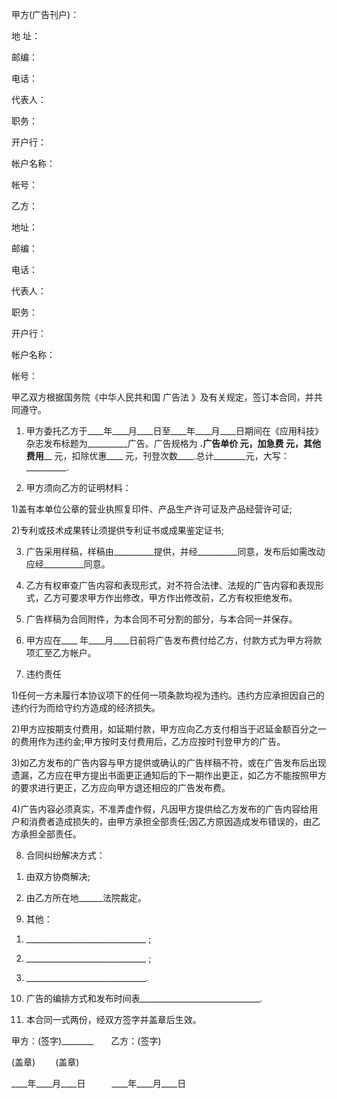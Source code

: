 
 


甲方(广告刊户)：


地 址：


邮编：


电话：


代表人：


职务：


开户行：


帐户名称：


帐号：


乙方：


地址：


邮编：


电话：


代表人：


职务：


开户行：


帐户名称：


帐号：


甲乙双方根据国务院《中华人民共和国
广告法
》及有关规定，签订本合同，并共同遵守。


1. 甲方委托乙方于____年____月____日至____年____月____日期间在《应用科技》杂志发布标题为__________广告。广告规格为 __________.广告单价____ 元，加急费____ 元，其他费用____ 元，扣除优惠____ 元，刊登次数____.总计________元，大写：__________.


2. 甲方须向乙方的证明材料：


1)盖有本单位公章的营业执照复印件、产品生产许可证及产品经营许可证;


2)专利或技术成果转让须提供专利证书或成果鉴定证书;


3. 广告采用样稿，样稿由__________提供，并经__________同意，发布后如需改动应经__________同意。


4. 乙方有权审查广告内容和表现形式，对不符合法律、法规的广告内容和表现形式，乙方可要求甲方作出修改，甲方作出修改前，乙方有权拒绝发布。


5. 广告样稿为合同附件，为本合同不可分割的部分，与本合同一并保存。


6. 甲方应在____ 年____月____日前将广告发布费付给乙方，付款方式为甲方将款项汇至乙方帐户。


7. 违约责任


1)任何一方未履行本协议项下的任何一项条款均视为违约。违约方应承担因自己的违约行为而给守约方造成的经济损失。


2)甲方应按期支付费用，如延期付款，甲方应向乙方支付相当于迟延金额百分之一的费用作为违约金;甲方按时支付费用后，乙方应按时刊登甲方的广告。


3)如乙方发布的广告内容与甲方提供或确认的广告样稿不符，或在广告发布后出现遗漏，乙方应在甲方提出书面更正通知后的下一期作出更正，如乙方不能按照甲方的要求进行更正，乙方应向甲方退还相应的广告发布费。


4)广告内容必须真实，不准弄虚作假，凡因甲方提供给乙方发布的广告内容给用户和消费者造成损失的，由甲方承担全部责任;因乙方原因造成发布错误的，由乙方承担全部责任。


8. 合同纠纷解决方式：


1) 由双方协商解决;


2) 由乙方所在地______法院裁定。


9. 其他：


1) ______________________________ ;


2) ______________________________ ;


3) ______________________________.


10. 广告的编排方式和发布时间表______________________________.


11. 本合同一式两份，经双方签字并盖章后生效。


甲方：(签字)________　　乙方：(签字)


(盖章)　　                     (盖章)


____年____月____日　　　____年____月____日




 


 

 
 
 
 
 
  


  
 

  


  


  
 
 
 
 

